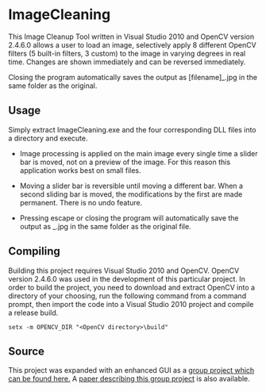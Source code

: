 ImageCleaning
=============
This Image Cleanup Tool written in Visual Studio 2010 and OpenCV version 2.4.6.0 allows a user to load an image, selectively apply 8 different OpenCV filters (5 built-in filters, 3 custom) to the image in varying degrees in real time.  Changes are shown immediately and can be reversed immediately.

Closing the program automatically saves the output as [filename]_.jpg in the same folder as the original.

## Usage

Simply extract ImageCleaning.exe and the four corresponding DLL files into a directory and execute.

* Image processing is applied on the main image every single time a slider bar is moved, not on a preview of the image. For this reason this application works best on small files.

* Moving a slider bar is reversible until moving a different bar. When a second sliding bar is moved, the modifications by the first are made permanent. There is no undo feature.

* Pressing escape or closing the program will automatically save the output as <filename>_.jpg in the same folder as the original file.

## Compiling

Building this project requires Visual Studio 2010 and OpenCV.  OpenCV version 2.4.6.0 was used in the development of this particular project.  In order to build the project, you need to download and extract OpenCV into a directory of your choosing, run the following command from a command prompt, then import the code into a Visual Studio 2010 project and compile a release build.
```
setx -m OPENCV_DIR "<OpenCV directory>\build"
```

## Source

This project was expanded with an enhanced GUI as a [group project which can be found here.](https://github.com/AleksandrRozenman/Comp467Project)  A [paper describing this group project](http://wirsz.com/ImageCleaning.pdf) is also available.
